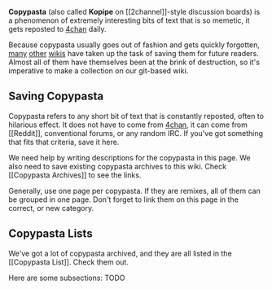 **Copypasta** (also called **Kopipe** on [[2channel]]-style discussion boards) is a phenomenon of extremely interesting bits of text that is so memetic, it gets reposted to [4chan](https://github.com/bibanon/bibanon/wiki/4chan) daily. 

Because copypasta usually goes out of fashion and gets quickly forgotten, [many](https://github.com/bibanon/bibanon/wiki/Etherchan) [other](https://github.com/bibanon/bibanon/wiki/Encyclopedia-Dramatica) [wikis](https://github.com/bibanon/bibanon/wiki/Wikichan) have taken up the task of saving them for future readers. Almost all of them have themselves been at the brink of destruction, so it's imperative to make a collection on our git-based wiki.

## Saving Copypasta

Copypasta refers to any short bit of text that is constantly reposted, often to hilarious effect. It does not have to come from [4chan](https://github.com/bibanon/bibanon/wiki/4chan), it can come from [[Reddit]], conventional forums, or any random IRC. If you've got something that fits that criteria, save it here.

We need help by writing descriptions for the copypasta in this page. We also need to save existing copypasta archives to this wiki. Check [[Copypasta Archives]] to see the links.

Generally, use one page per copypasta. If they are remixes, all of them can be grouped in one page. Don't forget to link them on this page in the correct, or new category.

## Copypasta Lists

We've got a lot of copypasta archived, and they are all listed in the [[Copypasta List]]. Check them out.

Here are some subsections: TODO
